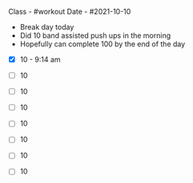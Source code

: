Class - #workout
Date - #2021-10-10

- Break day today
- Did 10 band assisted push ups in the morning
- Hopefully can complete 100 by the end of the day 
- [x] 10 - 9:14 am 
- [ ] 10 
- [ ] 10 
- [ ] 10 
- [ ] 10 
- [ ] 10 
- [ ] 10 
- [ ] 10 

